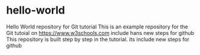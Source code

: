 # hello-world
Hello World repository for Git tutorial
This is an example repository for the Git tutoial on https://www.w3schools.com
include hans new steps for github
This repository is built step by step in the tutorial.
its include new steps for github
